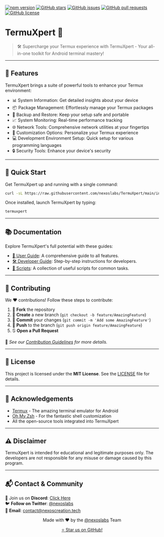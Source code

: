 [![npm version](https://img.shields.io/npm/v/termuxpert.svg?style=flat-square&color=cyan)](https://www.npmjs.com/package/termuxpert)
[![GitHub stars](https://img.shields.io/github/stars/nexoslabs/TermuXpert.svg?style=flat-square&color=cyan)](https://github.com/nexoslabs/TermuXpert)
[![GitHub issues](https://img.shields.io/github/issues/nexoslabs/TermuXpert.svg?style=flat-square&color=cyan)](https://github.com/nexoslabs/TermuXpert/issues)
[![GitHub pull requests](https://img.shields.io/github/issues-pr/nexoslabs/TermuXpert.svg?style=flat-square&color=cyan)](https://github.com/nexoslabs/TermuXpert/pulls)
[![GitHub license](https://img.shields.io/github/license/nexoslabs/TermuXpert.svg?style=flat-square&color=cyan)](https://github.com/nexoslabs/TermuXpert/blob/main/LICENSE)

# TermuXpert 🚀

> 🛠️ Supercharge your Termux experience with TermuXpert - Your all-in-one toolkit for Android terminal mastery!

---

## 🌟 Features

TermuXpert brings a suite of powerful tools to enhance your Termux environment:

- 📊 System Information: Get detailed insights about your device
- 📦 Package Management: Effortlessly manage your Termux packages
- 💾 Backup and Restore: Keep your setup safe and portable
- 📈 System Monitoring: Real-time performance tracking
- 🌐 Network Tools: Comprehensive network utilities at your fingertips
- 🎨 Customization Options: Personalize your Termux experience
- 💻 Development Environment Setup: Quick setup for various programming languages
- 🔒 Security Tools: Enhance your device's security

---

## 🚀 Quick Start

Get TermuXpert up and running with a single command:

```bash
curl -sL https://raw.githubusercontent.com/nexoslabs/TermuXpert/main/install.sh | bash
```

Once installed, launch TermuXpert by typing:

```bash
termuxpert
```

---

## 📚 Documentation

Explore TermuXpert's full potential with these guides:

- [📘 User Guide](https://docs.nexoscreator.tech/termux-os/termuxpert/user_guide): A comprehensive guide to all features.
- [🛠️ Developer Guide](https://docs.nexoscreator.tech/termux-os/termuxpert/developer_guide): Step-by-step instructions for developers.
- [🔧 Scripts](https://docs.nexoscreator.tech/termux-os/termuxpert/scripts): A collection of useful scripts for common tasks.

---

## 🤝 Contributing

We ❤️ contributions! Follow these steps to contribute:

1. 🍴 **Fork** the repository
2. 🌿 **Create** a new branch (`git checkout -b feature/AmazingFeature`)
3. 💾 **Commit** your changes (`git commit -m 'Add some AmazingFeature'`)
4. 🚀 **Push** to the branch (`git push origin feature/AmazingFeature`)
5. 🔃 **Open a Pull Request**

📖 _See our [Contribution Guidelines](CONTRIBUTING.md) for more details._ 

---

## 📄 License

This project is licensed under the **MIT License**. See the [LICENSE](LICENSE) file for details.

---

## 🙏 Acknowledgements

- [Termux](https://termux.com/) - The amazing terminal emulator for Android
- [Oh My Zsh](https://ohmyz.sh/) - For the fantastic shell customization
- All the open-source tools integrated into TermuXpert

---

## ⚠️ Disclaimer

TermuXpert is intended for educational and legitimate purposes only. The developers are not responsible for any misuse or damage caused by this program.

---

## 📬 Contact & Community

💬 Join us on **Discord**: [Click Here](https://discord.gg/H7pVc9aUK2)  
🐦 **Follow on Twitter**: [@nexoslabs](https://twitter.com/nexoslabs)  
📧 **Email**: [contact@nexoscreation.tech](mailto:contact@nexoscreation.tech)

<p align="center">
  Made with ❤️ by the <a href="https://github.com/nexoslabs">@nexoslabs</a> Team
</p>

<p align="center">
  <a href="https://github.com/nexoslabs/TermuXpert/stargazers">⭐ Star us on GitHub!</a>
</p>
